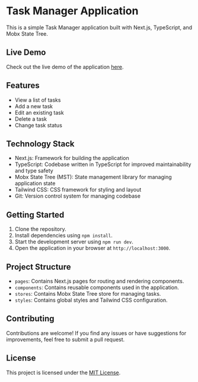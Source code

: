# Task Manager Application

This is a simple Task Manager application built with Next.js, TypeScript, and Mobx State Tree.

## Live Demo

Check out the live demo of the application [here](https://todo-next-4p7rwwyeg-manya2207.vercel.app/?vercelToolbarCode=Nc8JZqT8DQHMzTh).

## Features

- View a list of tasks
- Add a new task
- Edit an existing task
- Delete a task
- Change task status

## Technology Stack

- Next.js: Framework for building the application
- TypeScript: Codebase written in TypeScript for improved maintainability and type safety
- Mobx State Tree (MST): State management library for managing application state
- Tailwind CSS: CSS framework for styling and layout
- Git: Version control system for managing codebase

## Getting Started

1. Clone the repository.
2. Install dependencies using `npm install`.
3. Start the development server using `npm run dev`.
4. Open the application in your browser at `http://localhost:3000`.

## Project Structure

- `pages`: Contains Next.js pages for routing and rendering components.
- `components`: Contains reusable components used in the application.
- `stores`: Contains Mobx State Tree store for managing tasks.
- `styles`: Contains global styles and Tailwind CSS configuration.

## Contributing

Contributions are welcome! If you find any issues or have suggestions for improvements, feel free to submit a pull request.

## License

This project is licensed under the [MIT License](LICENSE).
